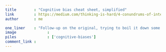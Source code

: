 ```yaml
---
title        : "Cognitive bias cheat sheet, simplified"
link         : https://medium.com/thinking-is-hard/4-conundrums-of-intelligence-2ab78d90740f
author       : me

one_liner    : "Follow-up on the original, trying to boil it down some more."
image			   : 
piles			   : ['cognitive-biases']
comment_link : 
---
```


